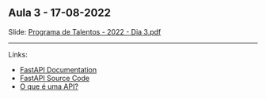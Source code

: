 ## Aula 3 - 17-08-2022
Slide: [Programa de Talentos - 2022 - Dia 3.pdf](https://github.com/CakeERP/cakeerp-talent-program-2022/blob/master/code/day_3/Programa%20de%20Talentos%20-%202022%20-%20Dia%203.pdf)

<hr>

Links:
- [FastAPI Documentation](https://fastapi.tiangolo.com/)
- [FastAPI Source Code](https://github.com/tiangolo/fastapi) 
- [O que é uma API?](https://aws.amazon.com/pt/what-is/api/)
